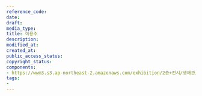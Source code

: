 ```yaml
---
reference_code: 
date: 
draft: 
media_type: 
title: 이용수
description: 
modified_at: 
created_at: 
public_access_status: 
copyright_status: 
components:
- https://wwm3.s3.ap-northeast-2.amazonaws.com/exhibition/2층+전시/생애관/할머니들/이용수.jpg
tags:
- 
---
```

